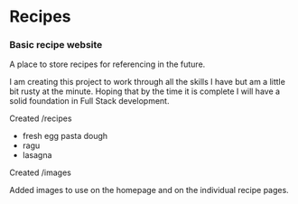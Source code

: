 # Recipes
### Basic recipe website

A place to store recipes for referencing in the future.

I am creating this project to work through all the skills I have but am a little bit rusty at the minute.
Hoping that by the time it is complete I will have a solid foundation in Full Stack development.

Created /recipes
- fresh egg pasta dough
- ragu
- lasagna

Created /images

Added images to use on the homepage and on the individual recipe pages.
